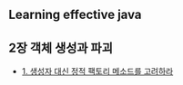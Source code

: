 ## Learning effective java  

## 2장 객체 생성과 파괴  

- <a href="summary/item1.md">1. 생성자 대신 정적 팩토리 메소드를 고려하라</a>
